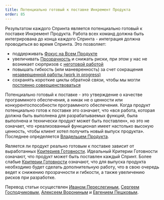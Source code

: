 ```yaml
---
title: Потенциально готовый к поставке Инкремент Продукта
order: 85
---
```


Результатом каждого Спринта является потенциально готовый к поставке Инкремент Продукта. Работа всех команд должна быть интегрирована до конца каждого Спринта - интеграция должна проводиться во время Спринта. Это позволяет:

* поддерживать [Фокус на Всем Продукте](../principles/whole-product-focus.html)
* увеличивать [Прозрачность](../principles/transparency.html) и снижать риски, при этом у нас не возникает сюрпризов с [неготовой работой](definition-of-done.html)
* повышать гибкость (или маневренность) за счет сокращения [незавершенной работы (work in progress)](../principles/lean-thinking.html)
* сохранять короткие циклы обратной связи, чтобы мы могли [постоянно совершенствоваться](../principles/continuous-improvement-towards-perfection.html)

Потенциально готовый к поставке - это утверждение о качестве программного обеспечения, а никак не о ценности или конкурентоспособности программного обеспечения. Когда продукт потенциально готов к поставке это означает, что «вся работа, которая должна быть выполнена для разрабатываемых функций, была выполнена и технически продукт может быть поставлен», но это не означает, что «реализованный функционал имеет настолько высокую ценность, чтобы клиент хотел получить новый выпуск продукта». Последнее определяется [Владельцем Продукта](product-owner.html).

Является ли продукт реально готовым к поставке зависит от выработанных [Критериев Готовности](definition-of-done.html). Идеальный Критерии Готовности означают, что продукт может быть поставлен каждый Спринт. Более слабые [Критерии Готовности](definition-of-done.html) означают, что для выпуска продукта необходимо будет сделать дополнительную работу, что в свою очередь ведет к снижению прозрачности и гибкости, а также увеличению рисков при разработке.

Перевод статьи осуществлен [Иваном Переслегиным](https://www.facebook.com/pereslegin), [Сергеем Господчиковым](https://less.works/ru/profiles/sergey-gospodchikov), [Алексеем Ворониным](https://facebook.com/agileinjection) и 
[Евгением Пешковым](https://www.facebook.com/epeshkov).

